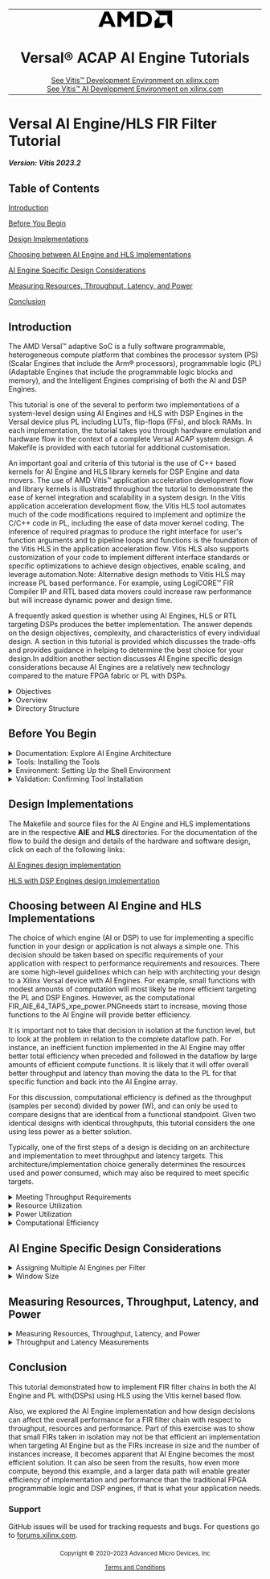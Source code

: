 ﻿<table class="sphinxhide" width="100%">
 <tr width="100%">
    <td align="center"><img src="https://raw.githubusercontent.com/Xilinx/Image-Collateral/main/xilinx-logo.png" width="30%"/><h1>Versal® ACAP AI Engine Tutorials</h1>
    <a href="https://www.xilinx.com/products/design-tools/vitis.html">See Vitis™ Development Environment on xilinx.com</br></a>
    <a href="https://www.xilinx.com/products/design-tools/vitis/vitis-ai.html">See Vitis™ AI Development Environment on xilinx.com</a>
    </td>
 </tr>
</table>

# Versal AI Engine/HLS FIR Filter Tutorial

***Version: Vitis 2023.2***

## Table of Contents
[Introduction](#introduction)

[Before You Begin](#before-you-begin)

[Design Implementations](#design-implementations)

[Choosing between AI Engine and HLS Implementations](#Choosing-between-AI-Engine-and-HLS-Implementations)

[AI Engine Specific Design Considerations](#ai-engine-specific-design-considerations)

[Measuring Resources, Throughput, Latency, and Power](#measuring-resources-throughput-latency-and-power)

[Conclusion](#Conclusion)

## Introduction

The AMD Versal™ adaptive SoC is a fully software programmable, heterogeneous compute platform that combines the processor system (PS) (Scalar Engines that include the Arm® processors), programmable logic (PL) (Adaptable Engines that include the programmable logic blocks and memory), and the Intelligent Engines comprising of both the AI and DSP Engines.

This tutorial is one of the several to perform two implementations of a system-level design using AI Engines and HLS with DSP Engines in the Versal device plus PL including LUTs, flip-flops (FFs), and block RAMs. In each implementation, the tutorial takes you through hardware emulation and hardware flow in the context of a complete Versal ACAP system design. A Makefile is provided with each tutorial for additional customisation. 

An important goal and criteria of this tutorial is the use of C++ based kernels for AI Engine and HLS library kernels for DSP Engine and data movers. The use of AMD Vitis™ application acceleration development flow and library kernels is illustrated throughout the tutorial to demonstrate the ease of kernel integration and scalability in a system design. In the Vitis application acceleration development flow, the Vitis HLS tool automates much of the code modifications required to implement and optimize the C/C++ code in PL, including the ease of data mover kernel coding. The inference of required pragmas to produce the right interface for user's function arguments and to pipeline loops and functions is the foundation of the Vitis HLS in the application acceleration flow. Vitis HLS also supports customization of your code to implement different interface standards or specific optimizations to achieve design objectives, enable scaling, and leverage automation.Note: Alternative design methods to Vitis HLS may increase PL based performance. For example, using LogiCORE™ FIR Compiler IP and RTL based data movers could increase raw performance but will increase dynamic power and design time. 

A frequently asked question is whether using AI Engines, HLS or RTL targeting DSPs produces the better implementation. The answer depends on the design objectives, complexity, and characteristics of every individual design. A section in this tutorial is provided which discusses the trade-offs and provides  guidance in helping to determine the best choice for your design.In addition another section discusses AI Engine specific design considerations because AI Engines are a relatively new technology compared to the mature FPGA fabric or PL with DSPs.

<details>
<summary>Objectives</summary>

### Objectives
After completing the tutorial, you should be able to:
* Develop a system level design (FIR filter in this case) by identifying the algorithm and deploying the same algorithm on AI Engine and DSP Engines using Vitis HLS.
* Build a complete system design by going through the various steps in the Vitis unified software platform flow, including creating the AI Engine adaptive data flow (ADF) API graph, compiling the A72 host application, and compiling PL kernels, using the Vitis compiler (`v++`) to link the AI Engine and HLS kernels with the platform, and packaging the design. You will also be able to run the design through the hardware emulation and hardware flow in a mixed System C/RTL cycle-accurate/QEMU-based simulator
* Develop a consistent harness to have the data mover kernels maintain a similar interface with AI Engine/HLS kernels (with AXI4-stream) and DDR memory (memory-mapped AXI4)
* Develop an understanding of graph control APIs to enable run-time updates using the run-time parameter (RTP) interface for the AI Engine implementation and HLS APIs for controlling HLS/PL kernels
* Develop an understanding of the various factors that influence the performance, resources, latency, and power of AI Engine and HLS using DSP implementations, so that an informed choice can be made between the two implementations.

</details>

<details>
<summary>Overview</summary>

### Overview
This tutorial implements a FIR filter chain, one implementation targeted at AI Engines and another targeted at DSP Engines using Vitis HLS.

FIR filters provide a large design space to explore. For the purposes of this tutorial, the following parameters are held fixed/constant:
* Data Type: cint16
* Coefficient type: int16
* Symmetric FIR
* Fixed (that is, non-reloadable) coefficients

The number of filter taps in the filters and the number of cascaded filters in the chain can be specified as parameters in the build process. Each filter in the chain consists of an identical number of taps with identical coefficients. While this is not necessarily a realistic design situation, it provides a simple means for generating, scaling and managing the filter chain. One further simplification is the use of a triangular window for the filter coefficients, allowing the taps to be generated simply through linear interpolation. (See https://www.recordingblogs.com/wiki/triangular-window or https://en.wikipedia.org/wiki/Window_function#Triangular_window)

The same filter chain is deployed in the two implementations using AI and DSP Engines. The design compiles through `v++`, and creates a Petalinux-based platform using a script as well as generate the PDI and host application.

The Makefile based  build process can be directed to build different length chains with a specified number of taps. A similar set of harnesses are developed and maintained between the two implementations to store input/output vectors in DDR memory and use the data mover kernels to move data to and from AI Engine and HLS FIR kernels. In both cases, XRT running A-72 controls data flow in compute and data mover kernels (graph control APIs control AI Engine kernels and HLS APIs control HLS/PL kernels).

</details>

<details>
  <summary>Directory Structure</summary>

### Directory Structure
```
filter_AIEvsHLS
+-- AIE.................................contains AI Engine implementation
|   +-- design .........................contains source and include files
|   |	+-- aie_src ....................AI Engine source code
|   |   +-- exec_files .................contains hw_emu launch script
|   |   +-- host_app_src ...............A72 application source code
|   |	+-- pl_src .....................PL (HLS) source code
|   |   +-- profiling_configs ..........contains xrt.ini file
|   |   +-- python_scripts .............contains script to generate co-efficients
|   |   +-- system_configs..............contains all system configuration files
|   |   +-- vivado_metrics_scripts......contains script for reporting utilisation and power from vivado
|   +-- images .........................contains images of the design
|   +-- Makefile .......................with recipes for each step of the design compilation
|   +-- description.json................required for internal regression 
|   +-- multi_params.json...............required for internal regression 
|   +-- sample_env_setup.sh ............contains all environment variables
+-- HLS.................................contains HLS FIR implementation, targeting DSP Engines
|   +-- design..........................contains source and include files
|   |   +-- directives.................contains directives for various vitis compilation stages like hls.pre_tcl etc
|   |   +-- exec_files .................contains hw_emu launch script
|   |   +-- host_app_src ...............A72 application source code
|   |	+-- pl_src .....................PL (HLS) source code
|   |   +-- profiling_configs ..........contains xrt.ini file
|   |   +-- python_scripts .............contains script to generate co-efficients
|   |   +-- system_configs..............contains all system configuration files
|   |   +-- vivado_metrics_scripts......contains script for reporting utilisation and power from vivado
|   +-- images .........................contains images of the design
|   +-- Makefile .......................with recipes for each step of the design compilation
|   +-- description.json................required for internal regression 
|   +-- multi_params.json...............required for internal regression 
|   +-- sample_env_setup.sh ............contains all environment variables
```

</details>

## Before You Begin

<details>
<summary>Documentation: Explore AI Engine Architecture</summary>

### *Documentation*: Explore AI Engine Architecture

* [AI Engine Development Design Process](https://www.xilinx.com/support/documentation-navigation/design-process/ai-engine-development.html)

* [AM009 AI Engine Architecture Manual](https://docs.xilinx.com/r/en-US/am009-versal-ai-engine/Revision-History)

* [Versal ACAP AI Engines for Dummies](https://forums.xilinx.com/t5/Design-and-Debug-Techniques-Blog/Versal-ACAP-AI-Engines-for-Dummies/ba-p/1132493)

### *Tools Documentation:

* [Versal AI Engines Secure Site](https://www.xilinx.com/member/forms/registration/versal_ai_engines.html#documentation)

* [AI Engine Documentation](https://docs.xilinx.com/search/all?filters=Document_ID~%2522UG1076%2522_%2522UG1079%2522&content-lang=en-US)
</details>

<details>

<summary>Tools: Installing the Tools</summary>

### *Tools*: Installing the Tools

To build and run the FIR filter tutorial (AI Engine and DSP implementations), install the following tools.

* Install the [Vitis Software Platform 2023.2](https://docs.xilinx.com/r/en-US/ug1393-vitis-application-acceleration/Installation)

* Obtain licenses for AI Engine tools

* Follow the instructions in [Installing Xilinx Runtime and Platforms](https://docs.xilinx.com/r/en-US/ug1393-vitis-application-acceleration/Installing-Xilinx-Runtime-and-Platforms) (XRT)

* Download and set up the [VCK190 Vitis Platform for 2023.2](https://www.xilinx.com/support/download/index.html/content/xilinx/en/downloadNav/embedded-platforms.html)

* [DSP Library (DSPLib) Documentation](https://docs.xilinx.com/r/en-US/Vitis_Libraries/dsp/index.html)

* Download the [DSP Library](https://github.com/Xilinx/Vitis_Libraries/tree/master/dsp)

</details>

<details>
<summary>Environment: Setting Up the Shell Environment</summary>

### Environment: Setting Up the Shell Environment
When the elements of the Vitis software platform are installed, update the shell environment script. Set the environment variables to your system specific paths.

Edit `sample_env_setup.sh` script with your file paths:
```bash
export PLATFORM_REPO_PATHS= <YOUR-2023.2-PLATFORM-DIRECTORY>
export XILINX_VITIS = <YOUR-2023.2-VITIS-DIRECTORY>/2023.2
export COMMON_IMAGE_VERSAL=<YOUR-XILINX-VERSAL-COMMON-V2023.2-DIRECTORY>
export DSPLIBS_VITIS=<YOUR-PATH-TO-2023.2-DSP-LIBRARY>

source $COMMON_IMAGE_VERSAL/environment-setup-cortexa72-cortexa53-xilinx-linux
source $XILINX_VITIS/settings64.sh

```
Then source the environment script:
```bash
source sample_env_setup.sh
```  

</details>

<details>
<summary>Validation: Confirming Tool Installation</summary>

### Validation: Confirming Tool Installation
```bash
which vitis
which aiecompiler
```

Confirm that the VCK190 production base platform is available.
```bash
platforminfo --list | grep -m 1 -A 9 vck190_base
```
Output of the previous command should be as follows:
```bash
"baseName": "xilinx_vck190_base_202320_1",
            "version": "1.0",
            "type": "sdsoc",
            "dataCenter": "false",
            "embedded": "true",
            "externalHost": "false",
            "serverManaged": "false",
            "platformState": "pre_synth",
            "usesPR": "false",
```

</details>

## Design Implementations
The Makefile and source files for the AI Engine and HLS implementations are in the respective **AIE** and **HLS** directories. For the documentation of the flow to build the design and details of the hardware and software design, click on each of the following links:

[AI Engines design implementation](AIE)

[HLS with DSP Engines design implementation](HLS)


## Choosing between AI Engine and HLS Implementations
The choice of which engine (AI or DSP) to use for implementing a specific function in your design or application is not always a simple one. This decision should be taken based on specific requirements of your application with respect to performance requirements and resources. There are some high-level guidelines which can help with architecting your design to a Xilinx Versal device with AI Engines. For example, small functions with modest amounts of computation will most likely be more efficient targeting the PL and DSP Engines. However, as the computational FIR_AIE_64_TAPS_xpe_power.PNGneeds start to increase, moving those functions to the AI Engine will provide better efficiency.

It is important not to take that decision in isolation at the function level, but to look at the problem in relation to the complete dataflow path. For instance, an inefficient function implemented in the AI Engine may offer better total efficiency when preceded and followed in the dataflow by large amounts of efficient compute functions. It is likely that it will offer overall better throughput and latency than moving the data to the PL for that specific function and back into the AI Engine array.

For this discussion, computational efficiency is defined as the throughput (samples per second) divided by power (W), and can only be used to compare designs that are identical from a functional standpoint. Given two identical designs with identical throughputs, this tutorial considers the one using less power as a better solution.

Typically, one of the first steps of a design is deciding on an architecture and implementation to meet throughput and latency targets. This architecture/implementation choice generally determines the resources used and power consumed, which may also be required to meet specific targets.

<details>
<summary>Meeting Throughput Requirements</summary>

### Meeting Throughput Requirements

For DSP based design, the designer begins with an estimate of the system clock rate that the PL is capable of, and divides that by the desired filter throughput to determine how many clock cycles can be used to process a sample. By feeding this number into the FIR Compiler, the FIR is constructed with the minimum resources required to implement the design; the higher the clock cycles per sample, the fewer resources used.

For AI Engine based designs, a FIR kernel running on the AI Engine is executing its code at the AI Engine clock rate (which 1 GHz for the platform used). The maximum throughput of various filter configuration has been benchmarked and can be found on the [Vitis DSP Library Benchmark/QoR page](https://docs.xilinx.com/r/en-US/Vitis_Libraries/dsp/user_guide/L2/benchmark.html).

For the filter sizes selected in this tutorial and window_size of 2048 , the following AI Engine throughputs are obtained:

| Taps | No of aie_per_firs |  Throughput     |
|------|--------------------|-----------------|
|   15 |        2           |  1199.9  MSPS(*)|
|   64 |        2           |  511.574 MSPS   |
|  129 |        4           |  488.685 MSPS   |
|  240 |        4           |  312.07  MSPS   |

***Note***: This result is I/O bound.

The previous table shows the achieved throughput using one AI Engine per FIR. It is possible within the AI Engine array architecture to cascade partial products between neighboring AI Engine tiles and this can help improve overall throughput for a function at the expense of additional resources being used. This is no different to traditional FPGA design in the PL. See [Assigning Multiple AI Engines per Filter](#assigning-multiple-ai-engines-per-filter).

</details>

<details>
<summary>Resource Utilization</summary>

### Resource Utilization

The AI Engine reduces the overall requirement on the PL and DSPs in a design with a lot of vectorizable compute. For example, the following shows the required resources for the same 64-Tap FIR filter implemented in both AI Engine and PL with DSPs:

| Impl | Filters | Taps | Param        | Throughput    | LUTS  | Flops | DSP   | AIE   |
|------|---------|------|--------------|---------------|-------|-------|-------|-------|
| AIE  |     1   |   64 | win=2048     | 511.573  MSPS |   189 |   568 |     0 |   2   |
| HLS  |     1   |   64 | ck_per_sam=1 | 497.22   MSPS |  1891 |  5932 |    64 |   0   |
| AIE  |    10   |   64 | win=2048     | 504.174  MSPS |   189 |   568 |     0 |   20  |
| HLS  |    10   |   64 | ck_per_sam=1 | 477.145  MSPS | 17350 | 46148 |   640 |   0   |
| AIE  |     1   |  240 | win=2048     | 134.48   MSPS |   190 |   568 |     0 |   4   |
| HLS  |     1   |  240 | ck_per_sam=4 | 124.8439 MSPS |  3676 | 22377 |   120 |   0   |
| AIE  |    10   |  240 | win=2048      | 134.25   MSPS |   190 |   568 |    0 |   10  |
| HLS  |    10   |  240 | ck_per_sam=4 | 123.48   MSPS | 16733 | 62413 |   600 |   0   |

It is clear that the AI Engine implementation offers significant savings of PL resources, especially as the design size increases.

***Note***: For the 240 tap FIR filter, the DSP version is processing one sample every four clock cycles. This reduces the throughput, but also proportionately reduces the logic and power. If `ck_per_sam` are set to one, the result provides four times the resources, but also utilizes four times the resources and power, leading to an infeasible design from a resources point of view. In any design, targeting any architecture or technology, trade-offs exist and requires understanding to get the most efficient solution for your requirements.

</details>

<details>
<summary>Power Utilization</summary>

### Power Utilization
In general, smaller designs are more power efficient in the PL than in AI Engines, but the advantage switches over to AI Engines as the design becomes larger.
This can be seen in the following dynamic power graph for 240-tap FIR chains with 1 and 10 FIR filters connected sequentially. Below AIE dynamic power values are for window_size of 2048. In the case of the HLS or DSP implementation, the power slope is a straight line. For the AI Engine implementation, a single filter starts off with a much higher dynamic power, but the slope is shallower, so we can see that the power utilization is better for a one DSP implementation of a single FIR filter , but the AI Engine implementation efficiency is better as the number of filters in a chain increases.In ten FIR filters in the chain, the power of the AI Engine implementation is using ~2.362 Watt less than that of the HLS and DSP based FIR filter chain.
Below table shows power utilization of FIR AIE and HLS for 240-taps

| No of Filters | AIE FIR    |   HLS FIR    |
|---------------|------------|--------------|
|      1        |   1.217    |   0.948      |
|      10       |   2.362    |   4.314      |

![Image of 240 Tap FIR filter dynamic power](images/FIR_240Taps_POWER_v_NoOfFilters.png)

***Note:*** DSP Refers to the HLS Implementation.

</details>

<details>
<summary>Computational Efficiency</summary>

### Computational Efficiency
Computational efficiency is a very common and important metric for comparing two designs. It is calculated by dividing the throughput by the power consumed (MegaSamples/Watt). For a given design, the one with a higher number is more efficient in its use of power to perform the computations.  In the following graph computational efficiency is plotted for a 240-tap FIR filter chain with 1 and 10 filters. Below AIE Computational efficiency values are for window_size of 2048. For this graph the slope is not relevant, but whether for a given chain, the efficiency of a design is better or worse than the other implementation. Here we can see that the computation efficiency is better for a one DSP implementation of a single FIR filter , but the AI Engine implementation efficiency is better as the number of filters in a chain increases.
Below table shows computational efficiency of FIR AIE and HLS for 240-taps

| No of Filter  |   AIE FIR  |   HLS FIR    |
|---------------|------------|--------------|
|      1        |   256.430  |   315.1102   |
|      10       |   49.4079  |   28.62282   |


![Image of 240 Tap FIR computational efficiency](images/FIR_240Taps_ComputationalEfficiency_v_NoOfFilters.png)

***Note:*** DSP Refers to the HLS Implementation.

</details>

## AI Engine Specific Design Considerations

<details>
<summary>Assigning Multiple AI Engines per Filter</summary>

### Assigning Multiple AI Engines per Filter
For a HLS implementation, specifying the number of clocks per sample establishes the throughput and is the primary factor in determining how many resources are required, and the relationship is quite linear.

For the AI Engine DSPLib FIR filter kernels, the kernels provide a parameter called cascade length (CASC_LEN), which can be used to assign multiple AI Engines to a particular filter kernel. This results in increased throughput, but the relationship is not linear. The following graphs and table shows the results for a single 129 tap FIR filter, with CASC_LENs of 1,2, and 4.

| Cascade length | Throughput (MSPS)       |
|----------------|-------------------------|
|      1         |      200.96             | 
|      2         |      332.92             | 
|      4         |      488.64             | 


![Image of 129 Tap FIR filter metrics - Throughput vs Casc Length](images/FIR_129Taps_Throughput_v_CascLen.png)

| Cascade length | Dynamic power(W)        |
|----------------|-------------------------|
|      1         |       0.817             |
|      2         |       0.950             |
|      4         |       1.220             |


![Image of 129 Tap FIR filter metrics - Power vs Casc Length](images/FIR_129Taps_Power_v_CascLen.png)



| CASCADE LENGTH |  Performance(MSPS/W)  |
|----------------|-----------------------|
|      1         |     245.9790          |
|      2         |     350.8082          |
|      4         |      401.509          |




![Image of 129 Tap FIR filter metrics - Computational Efficiency vs Casc Length](images/FIR_129Taps_ComputationalEfficiency_v_CascLen.png)

As can be seen, going from CASC_LEN =1 to CASC_LEN=2 produces a significant improvement in performance. Going from CASC_LEN=2 to CASC_LEN=4 increases performance even further, but offers diminishing returns. Given that power increases with increasing AI Engines, the resulting computation efficiency chart shows that adding more AI Engines can potentially decrease computational efficiency as seem in this case.

However, some application may need every bit of throughput performance available and are not power constrained, others may see the two cascade option as optimal as it gives the best performance while maintaining the design within the power constraints. All decisions should be made with the complete application and its requirements in mind.

The following table provides some additional information on data on throughput for various filter sizes implemented on the AI Engines using different cascade lengths:

| Filters | Taps | Throughput (CASC_LEN=1) | Throughput (CASC_LEN=2) | Throughput (CASC_LEN=4) |
|---------|------|-------------------------|-------------------------|-------------------------|
|     1   |   15 | 1199.99 MSPS(*)         |  1199.999 MSPS          | Too small to cascade    |
|     1   |   64 | 344.081 MSPS            |  511.573 MSPS           | 660.201     MSPS        |
|     1   |  129 | 200.964 MSPS            |  332.917 MSPS           | 488.637      MSPS       |
|     1   |  240 | 116.911 MSPS            |  200.024 MSPS           | 325.380      MSPS       |

(*)Note: this result is I/O bound.

</details>

<details>
<summary>Window Size</summary>

### Window Size
The AI Engine processes data in bursts and these data bursts are transferred between AI Engines utilizing ping-pong buffers. The data from one engine is written into one of the two buffers and when it is filled, the buffers are swapped and the data read out by the downstream engine. The size of these data bursts is referred to as the window size, and establishing the optimum window size is a balancing act between throughput and latency. Larger window sizes provide higher throughput because there the burst overhead is less of an influence on the performance. However, latency increases proportionately to the window size.

Thus, the window size should be chosen to be just large enough such that the desired throughput target is met.

The following is data for the AI Engine with one 64-tap FIR filter example for various window sizes:

| Impl | Filters | Taps | Window Size | Latency  | Execution Time  | Throughput   |
|------|---------|------|-------------|----------|-----------------|--------------|
| AIE  |     1   |   64 |       64    | 1.100 us | 136.53 us       | 120.00  MSPS |
| AIE  |     1   |   64 |      256    | 3.333 us | 136.5333 us     | 119.999 MSPS |
| AIE  |     1   |   64 |     1024    | 12.30 us | 136.53 us       | 120.00  MSPS |
| AIE  |     1   |   64 |     2048    | 8.306 us | 47.61 us        | 344.08  MSPS |

If, for example, our throughput requirements were 250 MSPS, a window size of 64 would satisfy that performance requirement with the least amount of latency.

</details>

## Measuring Resources, Throughput, Latency, and Power

<details>
<summary>Measuring Resources, Throughput, Latency, and Power</summary>

### Resource and Power Utilization
The power and resource utilization information can be found in the report_dir directory, with the file name: fir_[aie|dsp]_<number_of_fir_filters>firs_<number_of_filter_taps>taps_utilization.txt

Or, if you wish to extract this information from the design yourself, open the project in Vivado tools:

`build/fir_aie_$(N_FIR_FILTERS)firs_$(N_FIR_TAPS)taps/[hw|hw_emu]/_x/link/vivado/vpl/prj/prj.xpr`

Open the implemented design and select **Report Utilization**. For AI Engine utilization and power, use Xilinx Power Estimator (XPE).

The utilization and power observations are shown in the following table.

#### AIE
|Filters|Taps| AI Engine Cores | Cascade Length  |Vector Load | Number Of Active Memory Banks | Memory R/W Rate | AI Engine Tiles | Interconnect Load | Power (W) | Performance (MSPS/Watt) |
|-------|----|-----------------|-----------------|------------|-------------------------------|-----------------|-----------------|-------------------|-----------|-------------------------|
|     1 | 15 |        1        |        2        |   48%      |              20               |       20%       |        4        |         3.58%     | 0.352     |        3409.090         |
|     1 | 64 |        1        |        2        |   48%      |              20               |       20%       |        5        |         3.54%     | 0.974     |        525.229          |
|     1 |129 |        1        |        4        |   48%      |              32               |       20%       |        7        |         3.58%     | 1.242     |         393.466         |
|     1 |240 |        1        |        4        |   48%      |              32               |       20%       |        6        |         3.58%     | 1.217     |         256.430         |
|    10 | 15 |       10        |        2        |   48%      |             164               |       20%       |       27        |         3.54%     | 3.628     |         330.760         |
|    10 | 64 |       10        |        2        |   48%      |             164               |       20%       |       27        |         3.54%     | 3.628     |         138.967         |
|    10 |129 |       10        |        2        |   48%      |             164               |       20%       |       27        |         3.54%     | 3.628     |         85.871          |
|    10 |240 |       10        |        1        |   48%      |             104               |       20%       |       20        |         3.68%     | 2.362     |          49.407         |

#### HLS
|Filters|Taps| LUTs  | FF (Regs) | DSPs | Dynamic Power(W) | Performance (MSPS/Watt) |   
|-------|----|-------|-----------|------|------------------|-------------------------| 
|     1 | 15 |  2107 |   4412    |  32  |      0.362       |    3293.774             |      
|     1 | 64 |  1891 |   5932    |  64  |      0.393       |    1265.205             | 
|     1 |129 |  4010 |  10242    | 130  |      0.726       |    682.484              | 
|     1 |240 | 3676  |  22377    | 120  |      0.948       |    315.110              | 
|    10 | 15 | 12929 |  26658    | 320  |      2.196       |    436.625              | 
|    10 | 64 | 17530 |  46148    | 640  |      3.404       |    140.172              | 
|    10 |129 | 17205 | 117436    | 660  |      5.507       |    44.271               | 
|    10 |240 | 16733 | 62413     | 600  |      4.314       |    28.622               | 

#### Power from XPE vs HW

**AIE**
|Filters|Taps| xpe Load(in A) | HW Load(in A) |
|-------|----|----------------|---------------|
|    10 | 64 |      4.7       |    4.623      |
|    10 |240 |      3.097     |    2.637      |

**HLS**
|Filters|Taps| xpe Load(in A) | HW Load(in A) |
|-------|----|----------------|---------------|
|    10 | 64 |      4.306     |    3.714      |
|    10 |240 |      5.548     |    4.731      |

</details>

<details>
<summary>Throughput and Latency Measurements</summary>

### Throughput and Latency Measurements
To maintain consistency between the AI Engine and DSP implementation, the same flow to measure throughput is used to run the design in hardware and capture trace data in run time. Refer to the [Vitis Unified Software Development Platform documentation](https://docs.xilinx.com/v/u/en-US/ug1416-vitis-documentation) for more information.


To setup the flow to measure throughput, refer to the section **Run on Hardware** in the AI Engine and HLS implementation documentation, and run the application.

After the application has been run, three files are created:
* device_trace_0.csv
* hal_host_trace.csv
* xrt.run_summary
Transfer the .csv and _summary files back to the run_dir directory, for example:
```
scp -r *.csv *_summary <user>@10.10.71.101:<path>
```
Then view the summary file with `vitis_analyzer xrt.run_summary` command and select `Timeline Trace`:

A trace of the AI Engine implementation with N_FIR_FILTERS=1 and N_FIR_TAPS=64 of TARGET=hw is shown in the following figure:
![Image of FIR filter AI Engine implementation 1 Filters 64 Taps HW Trace](images/FIR_AIE_64_TAPS_hw.PNG)

The time reported by trace is with the dat mover kernel running at 156.250MHz. Since the data mover kernel is running at 300MHz, we need to scale the time data.

To measure throughput, the cursors are lined up with the start and end of the read (datamover_0.strmInpFromFIR) stream (cursor times with us resolution can be obtained by zooming in further):
```
	Processing time = (End Timestamp of strmInpFromFIR - Start Timestamp of strmInpFromFIR)
	
	Processing time (with 156.250MHz) = 103.084us
	Processing time (scaled to 300MHz)= (103.084 * (156.25/300)) us
					  = 53.6896 us

	Throughput = (Input Sample * Iterations) /(Processing time)
          	   = (2048 x 8 ) / 53.6896 us
         	   =  305.1615 Msamples / sec
```

To measure latency, the measurement is made from the start of the write (datamover_0.strmOutToFIR) stream to the start of the read (datamover_0.strmInpFromFIR) stream:
```
	Latency = (Start Timestamp of strmInpFromFIR - Start Timestamp of strmOutToFIR)

	Latency (with 156.250MHz)  = 2.144us
	Latency (scaled to 300MHz) = (2.144 * (156.25/300)) us
				   = 1.1167 us



```

A trace of the AI Engine implementation with N_FIR_FILTERS=1 and N_FIR_TAPS=64 of TARGET=hw_emu is shown in the following figure:
![Image of FIR filter AI Engine implementation 1 Filters 64 Taps HW_EMU Trace](images/FIR_AIE_64_TAPS_hw_emu.PNG)


To measure throughput, the cursors are lined up with the start and end of the read (datamover_0.strmInpFromFIR) stream (cursor times with us resolution can be obtained by zooming in further):
```
	Processing time = (End Timestamp of strmInpFromFIR - Start Timestamp of strmInpFromFIR)
			=  136.5333us

	Throughput = (Input Sample * Iterations) /(Processing time)
          	   = (2048 x 8 ) / 136.5333 us
     	           = 120.0 Msamples / sec

```
## Latency calculation of 64 Taps, 1 Filter is below.

To measure latency, the measurement is made from the start of the write (datamover_0.strmOutToFIR) stream to the start of the read (datamover_0.strmInpFromFIR) stream:
```
	Latency = (Start Timestamp of strmInpFromFIR - Start Timestamp of strmOutToFIR)
		= 3.333 us
```

</details>

## Conclusion

This tutorial demonstrated how to implement FIR filter chains in both the AI Engine and PL with(DSPs) using HLS using the Vitis kernel based flow.

Also, we explored the AI Engine implementation and how design decisions can affect the overall performance for a FIR filter chain with respect to throughput, resources and performance. Part of this exercise was to show that small FIRs taken in isolation may not be that efficient an implementation when targeting AI Engine but as the FIRs increase in size and the number of instances increase, it becomes apparent that AI Engine becomes the most efficient solution. It can also be seen from the results, how even more compute, beyond this example, and a larger data path will enable greater efficiency of implementation and performance than the traditional FPGA programmable logic and DSP engines, if that is what your application needs.


### Support

GitHub issues will be used for tracking requests and bugs. For questions go to [forums.xilinx.com](http://forums.xilinx.com/).



<p class="sphinxhide" align="center"><sub>Copyright © 2020–2023 Advanced Micro Devices, Inc</sub></p>

<p class="sphinxhide" align="center"><sup><a href="https://www.amd.com/en/corporate/copyright">Terms and Conditions</a></sup></p>

